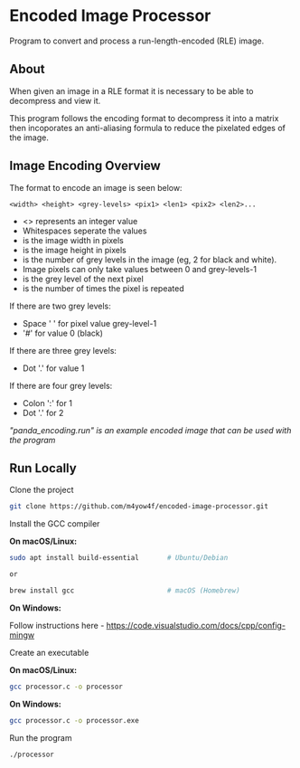 
# Encoded Image Processor

Program to convert and process a run-length-encoded (RLE) image.





## About

When given an image in a RLE format it is necessary to be able to decompress and view it. 

This program follows the encoding format to decompress it into a matrix then incoporates an anti-aliasing formula to reduce the pixelated edges of the image.

## Image Encoding Overview

The format to encode an image is seen below:

`<width> <height> <grey-levels> <pix1> <len1> <pix2> <len2>...`

- <> represents an integer value
- Whitespaces seperate the values
- <width> is the image width in pixels
- <height> is the image height in pixels
- <grey-levels> is the number of grey levels in the image (eg, 2 for black and white).
- Image pixels can only take values between 0 and grey-levels-1
- <pixN> is the grey level of the next pixel
- <lenN> is the number of times the pixel is repeated

If there are two grey levels: 
- Space ' ' for pixel value grey-level-1
- '#' for value 0 (black)

If there are three grey levels:
- Dot '.' for value 1

If there are four grey levels:
- Colon ':' for 1
- Dot '.' for 2

*"panda_encoding.run" is an example encoded image that can be used with the program*
## Run Locally

Clone the project

~~~bash
git clone https://github.com/m4yow4f/encoded-image-processor.git
~~~

Install the GCC compiler

**On macOS/Linux:**
~~~bash
sudo apt install build-essential       # Ubuntu/Debian

or

brew install gcc                       # macOS (Homebrew)
~~~

**On Windows:**

Follow instructions here - https://code.visualstudio.com/docs/cpp/config-mingw

Create an executable

**On macOS/Linux:**
~~~bash
gcc processor.c -o processor
~~~

**On Windows:**
~~~bash
gcc processor.c -o processor.exe
~~~

Run the program

~~~bash
./processor
~~~
